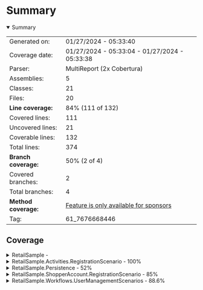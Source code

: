 # Summary
<details open><summary>Summary</summary>

|||
|:---|:---|
| Generated on: | 01/27/2024 - 05:33:40 |
| Coverage date: | 01/27/2024 - 05:33:04 - 01/27/2024 - 05:33:38 |
| Parser: | MultiReport (2x Cobertura) |
| Assemblies: | 5 |
| Classes: | 21 |
| Files: | 20 |
| **Line coverage:** | 84% (111 of 132) |
| Covered lines: | 111 |
| Uncovered lines: | 21 |
| Coverable lines: | 132 |
| Total lines: | 374 |
| **Branch coverage:** | 50% (2 of 4) |
| Covered branches: | 2 |
| Total branches: | 4 |
| **Method coverage:** | [Feature is only available for sponsors](https://reportgenerator.io/pro) |
| Tag: | 61_7676668446 |

</details>

## Coverage
<details><summary>RetailSample - </summary>

|**Name**|**Line**|**Branch**|
|:---|---:|---:|
|**RetailSample**|****|****|

</details>
<details><summary>RetailSample.Activities.RegistrationScenario - 100%</summary>

|**Name**|**Line**|**Branch**|
|:---|---:|---:|
|**RetailSample.Activities.RegistrationScenario**|**100%**|****|
|RetailSample.Activities.RegistrationScenario.RegistrationActivity|100%||
|RetailSample.Activities.RegistrationScenario.RegistrationActivityState|100%||
|RetailSample.Activities.RegistrationScenario.RegistrationStateInitialiser|100%||
|RetailSample.Activities.RegistrationScenario.RegistrationStateTransformer|100%||
|RetailSample.Activities.RegistrationScenario.RegistrationStateValidator|100%||

</details>
<details><summary>RetailSample.Persistence - 52%</summary>

|**Name**|**Line**|**Branch**|
|:---|---:|---:|
|**RetailSample.Persistence**|**52%**|****|
|RetailSample.Persistence.Entities.ShoppingCartEntity|0%||
|RetailSample.Persistence.Entities.StoreEntity|0%||
|RetailSample.Persistence.Entities.TenantEntity|0%||
|RetailSample.Persistence.Entities.UserEntity|100%||
|RetailSample.Persistence.Entities.WeatherForecastEntityConfiguration|100%||
|RetailSample.Persistence.RetailSampleDbContext|57.1%||

</details>
<details><summary>RetailSample.ShopperAccount.RegistrationScenario - 85%</summary>

|**Name**|**Line**|**Branch**|
|:---|---:|---:|
|**RetailSample.ShopperAccount.RegistrationScenario**|**85%**|****|
|RetailSample.ShopperAccount.RegistrationScenario.InitiateAccount.InitiateAc<br/>countActivity|100%||
|RetailSample.ShopperAccount.RegistrationScenario.InitiateAccount.InitiateAc<br/>countState|0%||
|RetailSample.ShopperAccount.RegistrationScenario.RegistrationWorkflow|100%||
|RetailSample.ShopperAccount.RegistrationScenario.RegistrationWorkflowState|75%||

</details>
<details><summary>RetailSample.Workflows.UserManagementScenarios - 88.6%</summary>

|**Name**|**Line**|**Branch**|
|:---|---:|---:|
|**RetailSample.Workflows.UserManagementScenarios**|**88.6%**|**50%**|
|RetailSample.Workflows.UserManagementScenarios.DependencyInversionExtension<br/>s|100%||
|RetailSample.Workflows.UserManagementScenarios.NewUserWorkflow|85%|50%|
|RetailSample.Workflows.UserManagementScenarios.NewUserWorkflowParameters|100%||
|RetailSample.Workflows.UserManagementScenarios.NewUserWorkflowRepository|90.4%|50%|
|RetailSample.Workflows.UserManagementScenarios.NewUserWorkflowState|50%||
|RetailSample.Workflows.UserManagementScenarios.Specifications.GetUserEntity<br/>Specification|100%||

</details>
